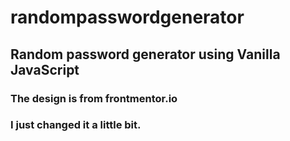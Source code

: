 # randompasswordgenerator
## Random password generator using Vanilla JavaScript
### The design is from frontmentor.io
### I just changed it a little bit. 
